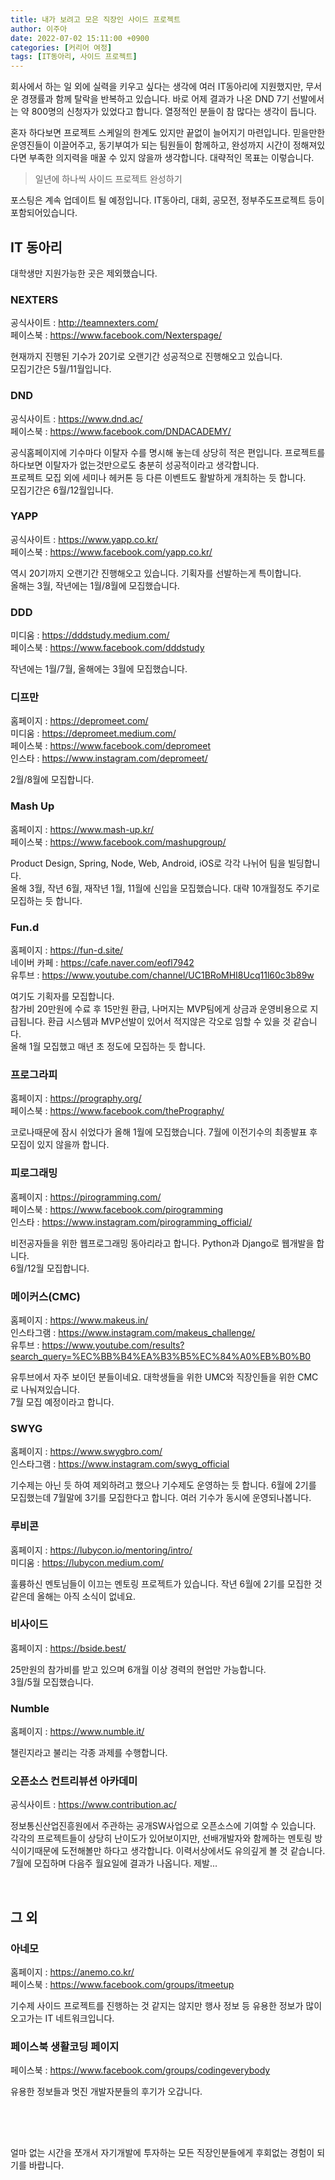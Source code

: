 ```yaml
---
title: 내가 보려고 모은 직장인 사이드 프로젝트
author: 이주아
date: 2022-07-02 15:11:00 +0900
categories: [커리어 여정]
tags: [IT동아리, 사이드 프로젝트]
---
```


 회사에서 하는 일 외에 실력을 키우고 싶다는 생각에 여러 IT동아리에 지원했지만, 무서운 경쟁률과 함께 탈락을 반복하고 있습니다. 바로 어제 결과가 나온 DND 7기 선발에서는 약 800명의 신청자가 있었다고 합니다. 열정적인 분들이 참 많다는 생각이 듭니다.


 혼자 하다보면 프로젝트 스케일의 한계도 있지만 끝없이 늘어지기 마련입니다. 믿을만한 운영진들이 이끌어주고, 동기부여가 되는 팀원들이 함께하고, 완성까지 시간이 정해져있다면 부족한 의지력을 매꿀 수 있지 않을까 생각합니다. 대략적인 목표는 이렇습니다.

 > 일년에 하나씩 사이드 프로젝트 완성하기

포스팅은 계속 업데이트 될 예정입니다. IT동아리, 대회, 공모전, 정부주도프로젝트 등이 포함되어있습니다.



## IT 동아리

 대학생만 지원가능한 곳은 제외했습니다.

### NEXTERS
공식사이트 : <http://teamnexters.com/>    
페이스북 : <https://www.facebook.com/Nexterspage/>

현재까지 진행된 기수가 20기로 오랜기간 성공적으로 진행해오고 있습니다.  
모집기간은 5월/11월입니다.

### DND
공식사이트 : <https://www.dnd.ac/>  
페이스북 : <https://www.facebook.com/DNDACADEMY/>  

공식홈페이지에 기수마다 이탈자 수를 명시해 놓는데 상당히 적은 편입니다. 프로젝트를 하다보면 이탈자가 없는것만으로도 충분히 성공적이라고 생각합니다.  
프로젝트 모집 외에 세미나 헤커톤 등 다른 이벤트도 활발하게 개최하는 듯 합니다.   
모집기간은 6월/12월입니다.

### YAPP
공식사이트 : <https://www.yapp.co.kr/>  
페이스북 : <https://www.facebook.com/yapp.co.kr/> 

역시 20기까지 오랜기간 진행해오고 있습니다. 기획자를 선발하는게 특이합니다.  
올해는 3월, 작년에는 1월/8월에 모집했습니다. 

### DDD
미디움 : <https://dddstudy.medium.com/>  
페이스북 : <https://www.facebook.com/dddstudy>

작년에는 1월/7월, 올해에는 3월에 모집했습니다.

### 디프만
홈페이지 : <https://depromeet.com/>  
미디움 : <https://depromeet.medium.com/>  
페이스북 : <https://www.facebook.com/depromeet>  
인스타 : <https://www.instagram.com/depromeet/>  
 
2월/8월에 모집합니다.

### Mash Up
홈페이지 : <https://www.mash-up.kr/>  
페이스북 : <https://www.facebook.com/mashupgroup/>  

Product Design, Spring, Node, Web, Android, iOS로 각각 나뉘어 팀을 빌딩합니다.  
올해 3월, 작년 6월, 재작년 1월, 11월에 신입을 모집했습니다. 대략 10개월정도 주기로 모집하는 듯 합니다.

### Fun.d
홈페이지 : <https://fun-d.site/>  
네이버 카페 : <https://cafe.naver.com/eofl7942>  
유투브 : <https://www.youtube.com/channel/UC1BRoMHI8Ucq11l60c3b89w>  

여기도 기획자를 모집합니다.  
참가비 20만원에 수료 후 15만원 환급, 나머지는 MVP팀에게 상금과 운영비용으로 지급됩니다. 환급 시스템과 MVP선발이 있어서 적지않은 각오로 임할 수 있을 것 같습니다.  
올해 1월 모집했고 매년 초 정도에 모집하는 듯 합니다.

### 프로그라피
홈페이지 : <https://prography.org/>  
페이스북 : <https://www.facebook.com/thePrography/>  

코로나때문에 잠시 쉬었다가 올해 1월에 모집했습니다. 7월에 이전기수의 최종발표 후 모집이 있지 않을까 합니다.

### 피로그래밍
홈페이지 : <https://pirogramming.com/>  
페이스북 : <https://www.facebook.com/pirogramming>  
인스타 : <https://www.instagram.com/pirogramming_official/>  

비전공자들을 위한 웹프로그래밍 동아리라고 합니다. Python과 Django로 웹개발을 합니다.  
6월/12월 모집합니다.


### 메이커스(CMC)
홈페이지 : <https://www.makeus.in/>  
인스타그램 : <https://www.instagram.com/makeus_challenge/>  
유투브 : <https://www.youtube.com/results?search_query=%EC%BB%B4%EA%B3%B5%EC%84%A0%EB%B0%B0>  

유투브에서 자주 보이던 분들이네요. 대학생들을 위한 UMC와 직장인들을 위한 CMC로 나눠져있습니다.  
7월 모집 예정이라고 합니다.


### SWYG
홈페이지 : <https://www.swygbro.com/>  
인스타그램 : <https://www.instagram.com/swyg_official> 

기수제는 아닌 듯 하여 제외하려고 했으나 기수제도 운영하는 듯 합니다. 6월에 2기를 모집했는데 7월말에 3기를 모집한다고 합니다. 여러 기수가 동시에 운영되나봅니다.


### 루비콘
홈페이지 : <https://lubycon.io/mentoring/intro/>  
미디움 : <https://lubycon.medium.com/>  

훌륭하신 멘토님들이 이끄는 멘토링 프로젝트가 있습니다. 작년 6월에 2기를 모집한 것 같은데 올해는 아직 소식이 없네요.


### 비사이드
홈페이지 : <https://bside.best/>  

25만원의 참가비를 받고 있으며 6개월 이상 경력의 현업만 가능합니다.    
3월/5월 모집했습니다.


### Numble
홈페이지 : <https://www.numble.it/>

챌린지라고 불리는 각종 과제를 수행합니다.


### 오픈소스 컨트리뷰션 아카데미
공식사이트 : <https://www.contribution.ac/>  

정보통신산업진흥원에서 주관하는 공개SW사업으로 오픈소스에 기여할 수 있습니다. 각각의 프로젝트들이 상당히 난이도가 있어보이지만, 선배개발자와 함께하는 멘토링 방식이기때문에 도전해볼만 하다고 생각합니다. 이력서상에서도 유의깊게 볼 것 같습니다.  
7월에 모집하며 다음주 월요일에 결과가 나옵니다. 제발...
  
<br>

## 그 외

### 아네모
홈페이지 : <https://anemo.co.kr/>  
페이스북 : <https://www.facebook.com/groups/itmeetup>  

기수제 사이드 프로젝트를 진행하는 것 같지는 않지만 행사 정보 등 유용한 정보가 많이 오고가는 IT 네트워크입니다.

### 페이스북 생활코딩 페이지
페이스북 : <https://www.facebook.com/groups/codingeverybody>  

유용한 정보들과 멋진 개발자분들의 후기가 오갑니다.


<br>

##

<br>
얼마 없는 시간을 쪼개서 자기개발에 투자하는 모든 직장인분들에게 후회없는 경험이 되기를 바랍니다.  



















